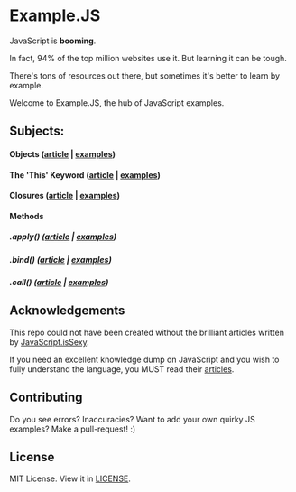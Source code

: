 # Example.JS
JavaScript is **booming**. 

In fact, 94% of the top million websites use it. But learning it can be tough. 

There's tons of resources out there, but sometimes it's better to learn by example.

Welcome to Example.JS, the hub of JavaScript examples.

## Subjects:

#### Objects ([article](http://javascriptissexy.com/javascript-objects-in-detail/) | [examples](https://github.com/kelsonic/example.js/tree/master/objects))

#### The 'This' Keyword ([article](http://javascriptissexy.com/understand-javascripts-this-with-clarity-and-master-it/) | [examples](https://github.com/kelsonic/example.js/tree/master/this))

#### Closures ([article](http://javascriptissexy.com/understand-javascript-closures-with-ease/) | [examples](https://github.com/kelsonic/example.js/tree/master/closures))

#### Methods

##### .apply() ([article](http://javascriptissexy.com/javascript-apply-call-and-bind-methods-are-essential-for-javascript-professionals/) | [examples](https://github.com/kelsonic/example.js/tree/master/apply_bind_call))

##### .bind() ([article](http://javascriptissexy.com/javascript-apply-call-and-bind-methods-are-essential-for-javascript-professionals/) | [examples](https://github.com/kelsonic/example.js/tree/master/apply_bind_call))

##### .call() ([article](http://javascriptissexy.com/javascript-apply-call-and-bind-methods-are-essential-for-javascript-professionals/) | [examples](https://github.com/kelsonic/example.js/tree/master/apply_bind_call))

## Acknowledgements

This repo could not have been created without the brilliant articles written by [JavaScript.isSexy](http://javascriptissexy.com).

If you need an excellent knowledge dump on JavaScript and you wish to fully understand the language, you MUST read their [articles](http://javascriptissexy.com).

## Contributing

Do you see errors? Inaccuracies? Want to add your own quirky JS examples? Make a pull-request! :)

## License

MIT License. View it in [LICENSE](https://github.com/kelsonic/example.js/tree/master/LICENSE).